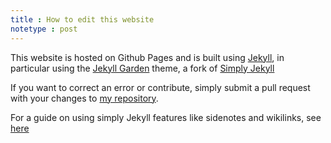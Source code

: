 ```yaml
---
title : How to edit this website
notetype : post
---
```


This website is hosted on Github Pages and is built using [Jekyll](https://jekyllrb.com), in particular using the [Jekyll Garden](https://github.com/Jekyll-Garden/jekyll-garden.github.io) theme, a fork of [Simply Jekyll](https://github.com/raghudotcc/simply-jekyll)

If you want to correct an error or contribute, simply submit a pull request with your changes to [my repository](https://github.com/jonesethan883/jonesethan883.github.io).

For a guide on using simply Jekyll features like sidenotes and wikilinks, see [here](https://simply-jekyll.netlify.app/posts/usage)